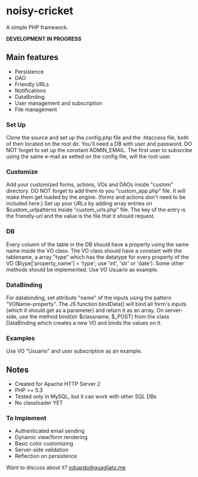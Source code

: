 # noisy-cricket

A simple PHP framework.

**DEVELOPMENT IN PROGRESS**

## Main features
* Persistence
* DAO
* Friendly URLs
* Notifications
* DataBinding
* User management and subscription
* File management

### Set Up
Clone the source and set up the config.php file and the .htaccess file, both of 
then located on the root dir. You'll need a DB with user and password.
DO NOT forget to set up the constant ADMIN\_EMAIL. The first user to subscribe
using the same e-mail as setted on the config file, will the root user.

### Customize
Add your customized forms, actions, VOs and DAOs inside "custom" directory.
DO NOT forget to add them to you "custom\_app.php" file. It will make them get
loaded by the engine. (forms and actions don't need to be included here.)
Set up your URLs by adding array entries on $custom\_urlpatterns inside 
"custom\_urls.php" file. The key of the entry is the friendly-url and the value
is the file that it should request.

### DB
Every column of the table in the DB should have a property using the same name
inside the VO class. The VO class should have a constant with the tablename,
a array "type" which has the datatype for every property of the VO
($type['property\_name'] = 'type'; use 'int', 'str' or 'date'). Some other 
methods should be implemented. Use VO Usuario as example.

### DataBinding
For databinding, set attribute "name" of the inputs using the pattern
"VOName-property". The JS function bindData() will bind all form's inputs (which
it should get as a parameter) and return it as an array.
On server-side, use the method bind(str $classname, $\_POST) from the class
DataBinding which creates a new VO and binds the values on it.

### Examples
Use VO "Usuario" and user subscription as an example.

## Notes
* Created for Apache HTTP Server 2
* PHP >= 5.3
* Tested only in MySQL, but it can work with other SQL DBs
* No classloader YET

### To Implement
* Authenticated email sending
* Dynamic view/form rendering
* Basic color customizing
* Server-side validation
* Reflection on persistence

Want to discuss about it? eduardo@quagliato.me

